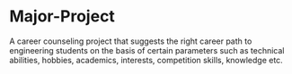 # Major-Project
A career counseling project that suggests the right career path to engineering students on the basis of certain parameters such as technical abilities, hobbies, academics, interests, competition skills, knowledge etc.
